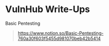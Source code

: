 # VulnHub Write-Ups

Basic Pentesting
>https://www.notion.so/Basic-Pentesting-760a30f603f5455d981070beb42b5414
